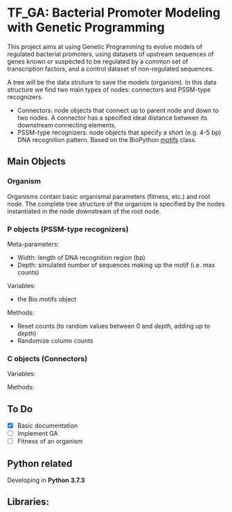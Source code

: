# TF_GA: Bacterial Promoter Modeling with Genetic Programming

This project aims at using Genetic Programming to evolve models of regulated bacterial promoters, using datasets of upstream sequences of genes known or suspected to be regulated by a common set of transcription factors, and a control dataset of non-regulated sequences.

A tree will be the data struture to save the models (organism). In this data structure we find two main types of nodes: connectors and PSSM-type recognizers.

- Connectors: node objects that connect up to parent node and down to two nodes. A connector has a specified ideal distance between its downstream connecting elements.
- PSSM-type recognizers: node objects that specify a short (e.g. 4-5 bp) DNA recognition pattern. Based on the BioPython [motifs](https://biopython-cn.readthedocs.io/zh_CN/latest/en/chr14.html) class.

## Main Objects

### Organism

Organisms contain basic organismal parameters (fitness, etc.) and root node. The complete tree structure of the organism is specified by the nodes instantiated in the node downstream of the root node.

### P objects (PSSM-type recognizers)

Meta-parameters:

- Width: length of DNA recognition region (bp)
- Depth: simulated number of sequences making up the motif (i.e. max counts)

Variables:

- the Bio.motifs object

Methods:

- Reset counts (to random values between 0 and _depth_, adding up to _depth_)
- Randomize column counts

### C objects (Connectors)

Variables:

Methods:



## To Do
- [x] Basic documentation
- [ ] Implement GA
- [ ] Fitness of an organism

## Python related

Developing in 
**Python 3.7.3** 

Libraries:
- 

